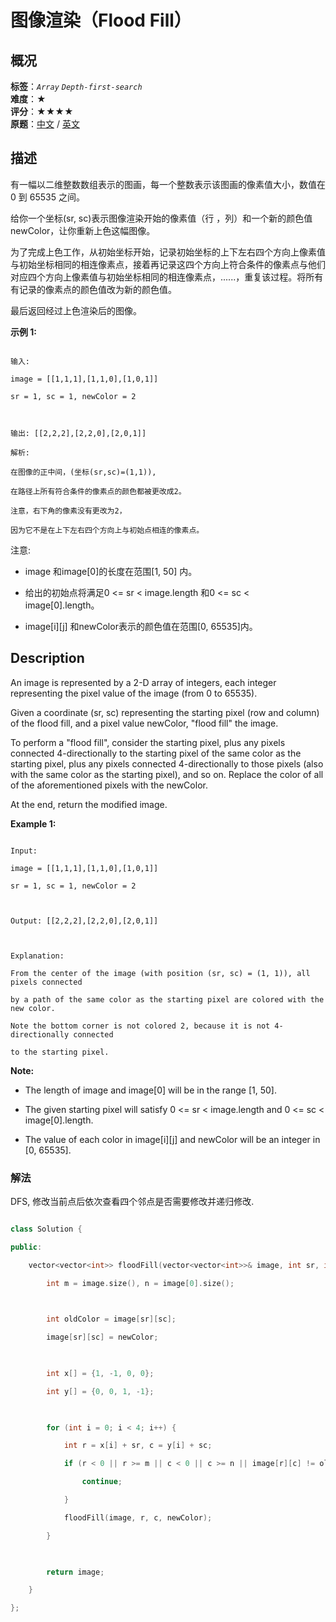 # 图像渲染（Flood Fill）
## 概况
**标签**：*`Array`*  *`Depth-first-search`*<br>
**难度**：★<br>
**评分**：★★★★<br>
**原题**：[中文](https://leetcode-cn.com/problems/flood-fill) / [英文](https://leetcode.com/problems/flood-fill)
## 描述

有一幅以二维整数数组表示的图画，每一个整数表示该图画的像素值大小，数值在 0 到 65535 之间。



给你一个坐标(sr, sc)表示图像渲染开始的像素值（行 ，列）和一个新的颜色值newColor，让你重新上色这幅图像。



为了完成上色工作，从初始坐标开始，记录初始坐标的上下左右四个方向上像素值与初始坐标相同的相连像素点，接着再记录这四个方向上符合条件的像素点与他们对应四个方向上像素值与初始坐标相同的相连像素点，......，重复该过程。将所有有记录的像素点的颜色值改为新的颜色值。



最后返回经过上色渲染后的图像。



**示例 1:**

```

输入: 

image = [[1,1,1],[1,1,0],[1,0,1]]

sr = 1, sc = 1, newColor = 2



输出: [[2,2,2],[2,2,0],[2,0,1]]

解析: 

在图像的正中间，(坐标(sr,sc)=(1,1)),

在路径上所有符合条件的像素点的颜色都被更改成2。

注意，右下角的像素没有更改为2，

因为它不是在上下左右四个方向上与初始点相连的像素点。

```



注意:

- image 和image[0]的长度在范围[1, 50] 内。

- 给出的初始点将满足0 <= sr < image.length 和0 <= sc < image[0].length。

- image[i][j] 和newColor表示的颜色值在范围[0, 65535]内。



## Description

An image is represented by a 2-D array of integers, each integer representing the pixel value of the image (from 0 to 65535).



Given a coordinate (sr, sc) representing the starting pixel (row and column) of the flood fill, and a pixel value newColor, "flood fill" the image.



To perform a "flood fill", consider the starting pixel, plus any pixels connected 4-directionally to the starting pixel of the same color as the starting pixel, plus any pixels connected 4-directionally to those pixels (also with the same color as the starting pixel), and so on.  Replace the color of all of the aforementioned pixels with the newColor.



At the end, return the modified image.



**Example 1:**

```

Input: 

image = [[1,1,1],[1,1,0],[1,0,1]]

sr = 1, sc = 1, newColor = 2



Output: [[2,2,2],[2,2,0],[2,0,1]]



Explanation: 

From the center of the image (with position (sr, sc) = (1, 1)), all pixels connected 

by a path of the same color as the starting pixel are colored with the new color.

Note the bottom corner is not colored 2, because it is not 4-directionally connected

to the starting pixel.

```

**Note:**



- The length of image and image[0] will be in the range [1, 50].

- The given starting pixel will satisfy 0 <= sr < image.length and 0 <= sc < image[0].length.

- The value of each color in image[i][j] and newColor will be an integer in [0, 65535].





### 解法

DFS, 修改当前点后依次查看四个邻点是否需要修改并递归修改.

```c++

class Solution {

public:

    vector<vector<int>> floodFill(vector<vector<int>>& image, int sr, int sc, int newColor) {

        int m = image.size(), n = image[0].size();

        

        int oldColor = image[sr][sc];

        image[sr][sc] = newColor;

        

        int x[] = {1, -1, 0, 0};

        int y[] = {0, 0, 1, -1};

        

        for (int i = 0; i < 4; i++) {

            int r = x[i] + sr, c = y[i] + sc;

            if (r < 0 || r >= m || c < 0 || c >= n || image[r][c] != oldColor || image[r][c] == newColor) {

                continue;

            }

            floodFill(image, r, c, newColor);

        }

        

        return image;

    }

};

```